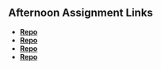 ## Afternoon Assignment Links

* **[Repo](https://github.com/YouFoundTiffany/fs-journal)**
* **[Repo](https://github.com/YouFoundTiffany/coolsite)**
* **[Repo](https://github.com/YouFoundTiffany/<ASSIGNMENT_REPO>)**
* **[Repo](https://github.com/YouFoundTiffany/<ASSIGNMENT_REPO>)**
